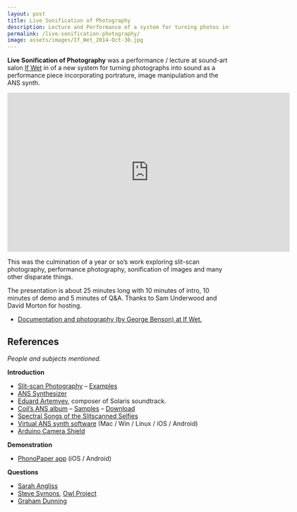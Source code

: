 ```yaml
---
layout: post
title: Live Sonification of Photography
description: Lecture and Performance of a system for turning photos into sound.
permalink: /live-sonification-photography/
image: assets/images/If_Wet_2014-Oct-30.jpg
---
```


**Live Sonification of Photography** was a performance / lecture at sound-art salon [If Wet](http://www.ifwet.org.uk/) in of a new system for turning photographs into sound as a performance piece incorporating portrature, image manipulation and the ANS synth.

<iframe src="https://player.vimeo.com/video/110096716?byline=0&portrait=0" width="640" height="360" frameborder="0" webkitallowfullscreen mozallowfullscreen allowfullscreen></iframe>

This was the culmination of a year or so’s work exploring slit-scan photography, performance photography, sonification of images and many other disparate things.

The presentation is about 25 minutes long with 10 minutes of intro, 10 minutes of demo and 5 minutes of Q&A. Thanks to Sam Underwood and David Morton for hosting.

- <a href="http://www.ifwet.org.uk/documentation/if-wet-19-photo-documentation/">Documentation and photography (by George Benson) at If Wet.</a>


## References

*People and subjects mentioned.*

**Introduction**  

* [Slit-scan Photography](http://en.wikipedia.org/wiki/Slit-scan_photography) – [Examples](http://www.flong.com/texts/lists/slit_scan/)  
* [ANS Synthesizer](http://en.wikipedia.org/wiki/ANS_synthesizer)  
* [Eduard Artemyev](http://en.wikipedia.org/wiki/Eduard_Artemyev), composer of Solaris soundtrack.  
* [Coil’s ANS album](http://en.wikipedia.org/wiki/ANS_(album)) – [Samples](http://www.brainwashed.com/common/htdocs/discog/coilans.php?site=coil08) – [Download](https://archive.org/details/CoilANS0DVDMenu)  
* [Spectral Songs of the Slitscanned Selfies](http://art-pete.com/blog/2014/06/04/spectral-songs-of-the-slitscanned-selfies/)  
* [Virtual ANS synth software](http://www.warmplace.ru/soft/ans/) (Mac / Win / Linux / iOS / Android)  
* [Arduino Camera Shield](http://www.arducam.com/)

**Demonstration**  

* [PhonoPaper app](http://www.warmplace.ru/soft/phonopaper/) (iOS / Android)

**Questions**  

* [Sarah Angliss](http://www.sarahangliss.com/)  
* [Steve Symons](http://owlproject.com/steve_symons), [Owl Project](http://owlproject.com/)  
* [Graham Dunning](http://grahamdunning.com/)
